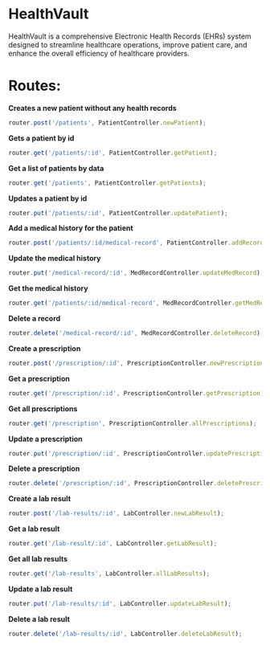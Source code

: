 # HealthVault
HealthVault is a comprehensive Electronic Health Records (EHRs) system designed to streamline healthcare operations, improve patient care, and enhance the overall efficiency of healthcare providers. 

# Routes:

**Creates a new patient without any health records**
```js
router.post('/patients', PatientController.newPatient);
```

**Gets a patient by id**
```js
router.get('/patients/:id', PatientController.getPatient);
```

**Get a list of patients by data**
```js
router.get('/patients', PatientController.getPatients);
```

**Updates a patient by id**
```js
router.put('/patients/:id', PatientController.updatePatient);
```

**Add a medical history for the patient**
```js
router.post('/patients/:id/medical-record', PatientController.addRecord);
```

**Update the medical history**
```js
router.put('/medical-record/:id', MedRecordController.updateMedRecord);
```

**Get the medical history**
```js
router.get('/patients/:id/medical-record', MedRecordController.getMedRecord);
```

**Delete a record**
```js
router.delete('/medical-record/:id', MedRecordController.deleteRecord);
```

**Create a prescription**
```js
router.post('/prescription/:id', PrescriptionController.newPrescription);
```

**Get a prescription**
```js
router.get('/prescription/:id', PrescriptionController.getPrescription);
```

**Get all prescriptions**
```js
router.get('/prescription', PrescriptionController.allPrescriptions);
```

**Update a prescription**
```js
router.put('/prescription/:id', PrescriptionController.updatePrescription);
```

**Delete a prescription**
```js
router.delete('/prescription/:id', PrescriptionController.deletePrescription);
```

**Create a lab result**
```js
router.post('/lab-results/:id', LabController.newLabResult);
```

**Get a lab result**
```js
router.get('/lab-result/:id', LabController.getLabResult);
```

**Get all lab results**
```js
router.get('/lab-results', LabController.allLabResults);
```

**Update a lab result**
```js
router.put('/lab-results/:id', LabController.updateLabResult);
```

**Delete a lab result**
```js
router.delete('/lab-results/:id', LabController.deleteLabResult);
```
